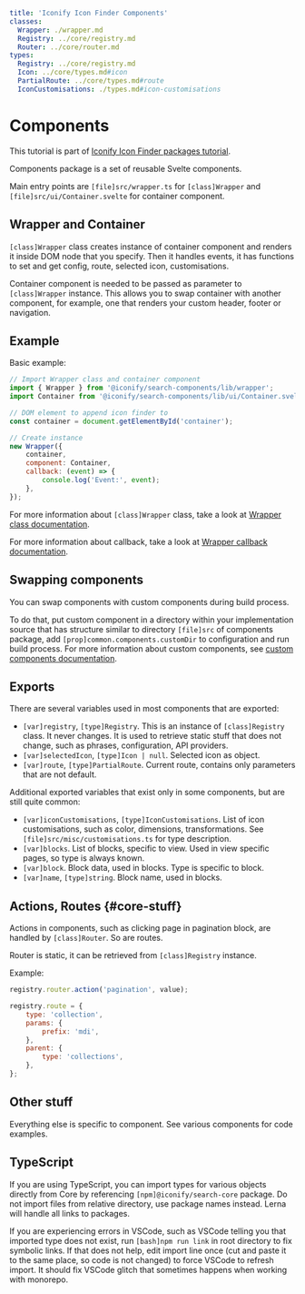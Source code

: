 ```yaml
title: 'Iconify Icon Finder Components'
classes:
  Wrapper: ./wrapper.md
  Registry: ../core/registry.md
  Router: ../core/router.md
types:
  Registry: ../core/registry.md
  Icon: ../core/types.md#icon
  PartialRoute: ../core/types.md#route
  IconCustomisations: ./types.md#icon-customisations
```

# Components

This tutorial is part of [Iconify Icon Finder packages tutorial](../index.md).

Components package is a set of reusable Svelte components.

Main entry points are `[file]src/wrapper.ts` for `[class]Wrapper` and `[file]src/ui/Container.svelte` for container component.

## Wrapper and Container

`[class]Wrapper` class creates instance of container component and renders it inside DOM node that you specify. Then it handles events, it has functions to set and get config, route, selected icon, customisations.

Container component is needed to be passed as parameter to `[class]Wrapper` instance. This allows you to swap container with another component, for example, one that renders your custom header, footer or navigation.

## Example

Basic example:

```js
// Import Wrapper class and container component
import { Wrapper } from '@iconify/search-components/lib/wrapper';
import Container from '@iconify/search-components/lib/ui/Container.svelte';

// DOM element to append icon finder to
const container = document.getElementById('container');

// Create instance
new Wrapper({
	container,
	component: Container,
	callback: (event) => {
		console.log('Event:', event);
	},
});
```

For more information about `[class]Wrapper` class, take a look at [Wrapper class documentation](./wrapper.md).

For more information about callback, take a look at [Wrapper callback documentation](./callback.md).

## Swapping components

You can swap components with custom components during build process.

To do that, put custom component in a directory within your implementation source that has structure similar to directory `[file]src` of components package, add `[prop]common.components.customDir` to configuration and run build process. For more information about custom components, see [custom components documentation](../build/custom-components.md).

## Exports

There are several variables used in most components that are exported:

- `[var]registry`, `[type]Registry`. This is an instance of `[class]Registry` class. It never changes. It is used to retrieve static stuff that does not change, such as phrases, configuration, API providers.
- `[var]selectedIcon`, `[type]Icon | null`. Selected icon as object.
- `[var]route`, `[type]PartialRoute`. Current route, contains only parameters that are not default.

Additional exported variables that exist only in some components, but are still quite common:

- `[var]iconCustomisations`, `[type]IconCustomisations`. List of icon customisations, such as color, dimensions, transformations. See `[file]src/misc/customisations.ts` for type description.
- `[var]blocks`. List of blocks, specific to view. Used in view specific pages, so type is always known.
- `[var]block`. Block data, used in blocks. Type is specific to block.
- `[var]name`, `[type]string`. Block name, used in blocks.

## Actions, Routes {#core-stuff}

Actions in components, such as clicking page in pagination block, are handled by `[class]Router`. So are routes.

Router is static, it can be retrieved from `[class]Registry` instance.

Example:

```js
registry.router.action('pagination', value);
```

```js
registry.route = {
	type: 'collection',
	params: {
		prefix: 'mdi',
	},
	parent: {
		type: 'collections',
	},
};
```

## Other stuff

Everything else is specific to component. See various components for code examples.

## TypeScript

If you are using TypeScript, you can import types for various objects directly from Core by referencing `[npm]@iconify/search-core` package. Do not import files from relative directory, use package names instead. Lerna will handle all links to packages.

If you are experiencing errors in VSCode, such as VSCode telling you that imported type does not exist, run `[bash]npm run link` in root directory to fix symbolic links. If that does not help, edit import line once (cut and paste it to the same place, so code is not changed) to force VSCode to refresh import. It should fix VSCode glitch that sometimes happens when working with monorepo.
